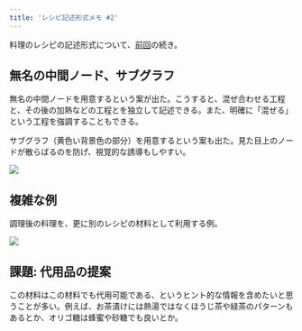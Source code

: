 ```yaml
---
title: 'レシピ記述形式メモ #2'
---
```

料理のレシピの記述形式について、[前回](https://r7kamura.com/articles/2022-05-13-mermaid-recipe-memo)の続き。

無名の中間ノード、サブグラフ
--------------

無名の中間ノードを用意するという案が出た。こうすると、混ぜ合わせる工程と、その後の加熱などの工程とを独立して記述できる。また、明確に「混ぜる」という工程を強調することもできる。

サブグラフ（黄色い背景色の部分）を用意するという案も出た。見た目上のノードが散らばるのを防げ、視覚的な誘導もしやすい。

![](https://lh3.googleusercontent.com/Tv5mu4nwg-9OkQgasU9-Z1HemHqoOI5Q-phukshH1Ovikjfisw9uGvbGWIoH_hb1edmdMf4eTXXMH7b2FndcPQN8st8eKlYzcdRBBDnypbMLvyG5CmNRxrb9dzLkAqe9gAnWuM0ArN2BjJnPHn-iO_jiI6sbR1Oc5NmdsAHXRhkyH-MTolQkymYc)

複雑な例
----

調理後の料理を、更に別のレシピの材料として利用する例。

![](https://lh4.googleusercontent.com/e7S0NLrowpi5X-6HUQrPz1h5Pl2jvKydzuvgFal_cCRQuTxDGPMLQWgechg0LMrjUxKcGCZujzuRSiI27MG_mi-WyjUjR1X6eCI_mOIkM0WgakN6VEE9_N5b4vX0Wgw_MJBe_i-tKq1l_xHnntWzJJ6CQj2xD0rOA5NjxSs4ibqrOVouNjF8XKR-)

課題: 代用品の提案
----------

この材料はこの材料でも代用可能である、というヒント的な情報を含めたいと思うことが多い。例えば、お茶漬けには熱湯ではなくほうじ茶や緑茶のパターンもあるとか、オリゴ糖は蜂蜜や砂糖でも良いとか。
